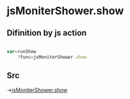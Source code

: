 # jsMoniterShower.show

## Difinition by js action

```js.js

var=runShow
	?func=jsMoniterShower.show

```

## Src

->[jsMoniterShower.show](https://github.com/puutaro/CommandClick/blob/master/app/src/main/java/com/puutaro/commandclick/fragment_lib/terminal_fragment/js_interface/system/JsMoniterShower.kt#L26)


